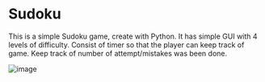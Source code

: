 # Sudoku


This is a simple Sudoku game, create with Python.
It has simple GUI with 4 levels of difficulty.
Consist of timer so that the player can keep track of game.
Keep track of number of attempt/mistakes was been done.

![image](https://user-images.githubusercontent.com/74890483/126064217-0c5b23f5-0fec-49f7-a93e-200fe357f39b.png)


